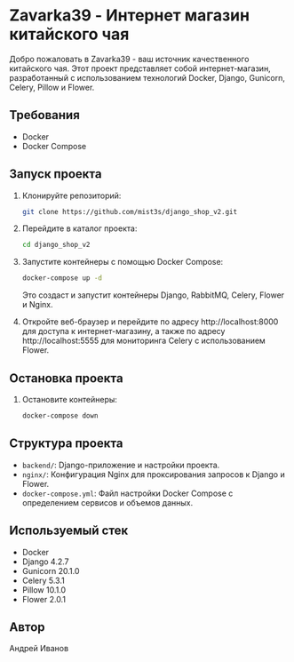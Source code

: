 # Zavarka39 - Интернет магазин китайского чая

Добро пожаловать в Zavarka39 - ваш источник качественного китайского чая. Этот проект представляет собой интернет-магазин, разработанный с использованием технологий Docker, Django, Gunicorn, Celery, Pillow и Flower.

## Требования

- Docker
- Docker Compose

## Запуск проекта

1. Клонируйте репозиторий:

    ```bash
    git clone https://github.com/mist3s/django_shop_v2.git
    ```

2. Перейдите в каталог проекта:

    ```bash
    cd django_shop_v2
    ```

3. Запустите контейнеры с помощью Docker Compose:

    ```bash
    docker-compose up -d
    ```

    Это создаст и запустит контейнеры Django, RabbitMQ, Celery, Flower и Nginx.

4. Откройте веб-браузер и перейдите по адресу http://localhost:8000 для доступа к интернет-магазину, а также по адресу http://localhost:5555 для мониторинга Celery с использованием Flower.

## Остановка проекта

1. Остановите контейнеры:

    ```bash
    docker-compose down
    ```

## Структура проекта

- `backend/`: Django-приложение и настройки проекта.
- `nginx/`: Конфигурация Nginx для проксирования запросов к Django и Flower.
- `docker-compose.yml`: Файл настройки Docker Compose с определением сервисов и объемов данных.

## Используемый стек

- Docker
- Django 4.2.7
- Gunicorn 20.1.0
- Celery 5.3.1
- Pillow 10.1.0
- Flower 2.0.1

## Автор

Андрей Иванов
